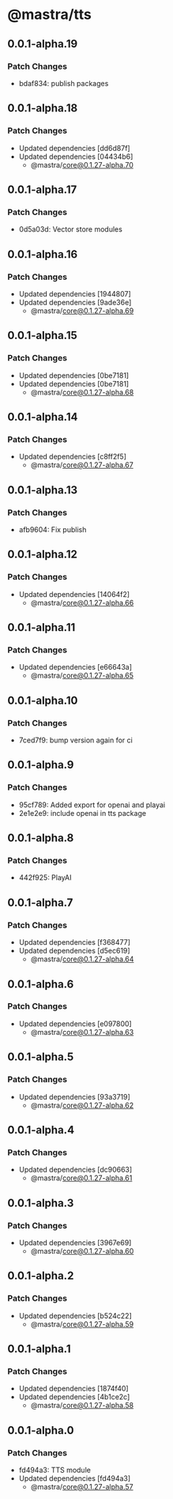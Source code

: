 # @mastra/tts

## 0.0.1-alpha.19

### Patch Changes

- bdaf834: publish packages

## 0.0.1-alpha.18

### Patch Changes

- Updated dependencies [dd6d87f]
- Updated dependencies [04434b6]
  - @mastra/core@0.1.27-alpha.70

## 0.0.1-alpha.17

### Patch Changes

- 0d5a03d: Vector store modules

## 0.0.1-alpha.16

### Patch Changes

- Updated dependencies [1944807]
- Updated dependencies [9ade36e]
  - @mastra/core@0.1.27-alpha.69

## 0.0.1-alpha.15

### Patch Changes

- Updated dependencies [0be7181]
- Updated dependencies [0be7181]
  - @mastra/core@0.1.27-alpha.68

## 0.0.1-alpha.14

### Patch Changes

- Updated dependencies [c8ff2f5]
  - @mastra/core@0.1.27-alpha.67

## 0.0.1-alpha.13

### Patch Changes

- afb9604: Fix publish

## 0.0.1-alpha.12

### Patch Changes

- Updated dependencies [14064f2]
  - @mastra/core@0.1.27-alpha.66

## 0.0.1-alpha.11

### Patch Changes

- Updated dependencies [e66643a]
  - @mastra/core@0.1.27-alpha.65

## 0.0.1-alpha.10

### Patch Changes

- 7ced7f9: bump version again for ci

## 0.0.1-alpha.9

### Patch Changes

- 95cf789: Added export for openai and playai
- 2e1e2e9: include openai in tts package

## 0.0.1-alpha.8

### Patch Changes

- 442f925: PlayAI

## 0.0.1-alpha.7

### Patch Changes

- Updated dependencies [f368477]
- Updated dependencies [d5ec619]
  - @mastra/core@0.1.27-alpha.64

## 0.0.1-alpha.6

### Patch Changes

- Updated dependencies [e097800]
  - @mastra/core@0.1.27-alpha.63

## 0.0.1-alpha.5

### Patch Changes

- Updated dependencies [93a3719]
  - @mastra/core@0.1.27-alpha.62

## 0.0.1-alpha.4

### Patch Changes

- Updated dependencies [dc90663]
  - @mastra/core@0.1.27-alpha.61

## 0.0.1-alpha.3

### Patch Changes

- Updated dependencies [3967e69]
  - @mastra/core@0.1.27-alpha.60

## 0.0.1-alpha.2

### Patch Changes

- Updated dependencies [b524c22]
  - @mastra/core@0.1.27-alpha.59

## 0.0.1-alpha.1

### Patch Changes

- Updated dependencies [1874f40]
- Updated dependencies [4b1ce2c]
  - @mastra/core@0.1.27-alpha.58

## 0.0.1-alpha.0

### Patch Changes

- fd494a3: TTS module
- Updated dependencies [fd494a3]
  - @mastra/core@0.1.27-alpha.57
